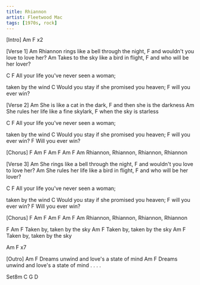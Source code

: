 ```yaml
---
title: Rhiannon
artist: Fleetwood Mac
tags: [1970s, rock]
---
```

 
[Intro]
Am  F х2

[Verse 1]
Am
 Rhiannon rings like a bell through the night,
    F
and wouldn't you love to love her?
Am
 Takes to the sky like a bird in flight,
    F
and who will be her lover?

C                                  F
 All your life you've never seen a woman;

taken by the wind
C
 Would you stay if she promised you heaven;
F
 will you ever win?

[Verse 2]
Am
 She is like a cat in the dark,
    F
and then she is the darkness
Am
 She rules her life like a fine skylark,
F
 when the sky is starless

C                                  F
 All your life you've never seen a woman;

taken by the wind
C
 Would you stay if she promised you heaven;
F
 will you ever win?
F
 Will you ever win?

[Chorus]
F    Am   F    Am   F    Am   F    Am
Rhiannon, Rhiannon, Rhiannon, Rhiannon

[Verse 3]
Am
 She rings like a bell through the night,
    F
and wouldn't you love to love her?
Am
 She rules her life like a bird in flight,
    F
and who will be her lover?

C                                  F
 All your life you've never seen a woman;

taken by the wind
C
 Would you stay if she promised you heaven;
F
 will you ever win?
F
 Will you ever win?

[Chorus]
F    Am   F    Am   F    Am   F    Am
Rhiannon, Rhiannon, Rhiannon, Rhiannon

F     Am               F
Taken by, taken by the sky
Am                     F
Taken by, taken by the sky
Am                     F
Taken by, taken by the sky

Am  F х7

[Outro]
Am                                  F
Dreams unwind and love's a state of mind
Am                                  F
Dreams unwind and love's a state of mind . . . .

Set8m   C      G    D